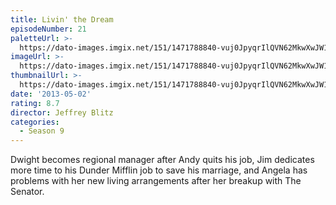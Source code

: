 ```yaml
---
title: Livin' the Dream
episodeNumber: 21
paletteUrl: >-
  https://dato-images.imgix.net/151/1471788840-vuj0JpyqrIlQVN62MkwXwJW1npb.jpg?auto=enhance&ch=DPR%2CWidth&palette=json
imageUrl: >-
  https://dato-images.imgix.net/151/1471788840-vuj0JpyqrIlQVN62MkwXwJW1npb.jpg?auto=compress%2Cformat&ch=DPR%2CWidth&w=500
thumbnailUrl: >-
  https://dato-images.imgix.net/151/1471788840-vuj0JpyqrIlQVN62MkwXwJW1npb.jpg?auto=enhance&ch=DPR%2CWidth&fit=crop&fm=jpg&h=280&w=500
date: '2013-05-02'
rating: 8.7
director: Jeffrey Blitz
categories:
  - Season 9
---
```


Dwight becomes regional manager after Andy quits his job, Jim dedicates more time to his Dunder Mifflin job to save his marriage, and Angela has problems with her new living arrangements after her breakup with The Senator.